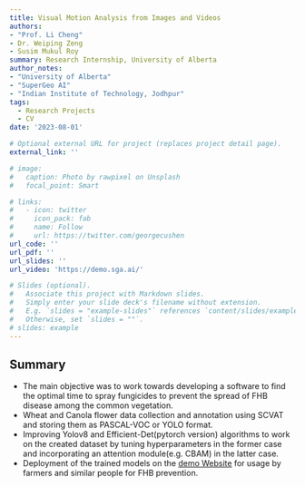 ```yaml
---
title: Visual Motion Analysis from Images and Videos
authors: 
- "Prof. Li Cheng"
- Dr. Weiping Zeng
- Susim Mukul Roy
summary: Research Internship, University of Alberta
author_notes:
- "University of Alberta"
- "SuperGeo AI"
- "Indian Institute of Technology, Jodhpur"
tags:
  - Research Projects
  - CV
date: '2023-08-01'

# Optional external URL for project (replaces project detail page).
external_link: ''

# image:
#   caption: Photo by rawpixel on Unsplash
#   focal_point: Smart

# links:
#   - icon: twitter
#     icon_pack: fab
#     name: Follow
#     url: https://twitter.com/georgecushen
url_code: ''
url_pdf: ''
url_slides: ''
url_video: 'https://demo.sga.ai/'

# Slides (optional).
#   Associate this project with Markdown slides.
#   Simply enter your slide deck's filename without extension.
#   E.g. `slides = "example-slides"` references `content/slides/example-slides.md`.
#   Otherwise, set `slides = ""`.
# slides: example
---
```


## Summary 
- The main objective was to work towards developing a software to find the optimal time to spray fungicides to prevent the spread of FHB disease among the common vegetation.
- Wheat and Canola flower data collection and annotation using SCVAT and storing them as PASCAL-VOC or YOLO format.
- Improving Yolov8 and Efficient-Det(pytorch version) algorithms to work on the created dataset by tuning hyperparameters in the former case and incorporating an attention module(e.g. CBAM) in the latter case. 
- Deployment of the trained models on the [demo Website](https://demo.sga.ai/) for usage by farmers and similar people for FHB prevention. 